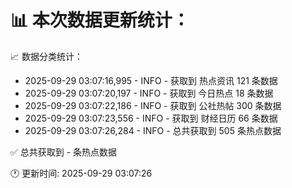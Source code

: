 📊 本次数据更新统计：
==========================

📈 数据分类统计：
- 2025-09-29 03:07:16,995 - INFO - 获取到 热点资讯 121 条数据
- 2025-09-29 03:07:20,197 - INFO - 获取到 今日热点 18 条数据
- 2025-09-29 03:07:22,186 - INFO - 获取到 公社热帖 300 条数据
- 2025-09-29 03:07:23,556 - INFO - 获取到 财经日历 66 条数据
- 2025-09-29 03:07:26,284 - INFO - 总共获取到 505 条热点数据

✅ 总共获取到 - 条热点数据

🕐 更新时间: 2025-09-29 03:07:26
